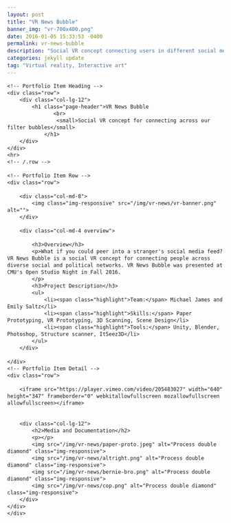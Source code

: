 ```yaml
--- 
layout: post 
title: "VR News Bubble" 
banner_img: "vr-700x400.png" 
date: 2016-01-05 15:33:53 -0400 
permalink: vr-news-bubble 
description: "Social VR concept connecting users in different social media news bubbles" 
categories: jekyll update 
tag: "Virtual reality, Interactive art" 
---
```


<div class="fullpost">
<div class="container post">

    <!-- Portfolio Item Heading -->
    <div class="row">
        <div class="col-lg-12">
            <h1 class="page-header">VR News Bubble
                   <br>
                    <small>Social VR concept for connecting across our filter bubbles</small>
                </h1>
        </div>
    </div>
    <hr>
    <!-- /.row -->

    <!-- Portfolio Item Row -->
    <div class="row">

        <div class="col-md-8">
            <img class="img-responsive" src="/img/vr-news/vr-banner.png" alt="">
        </div>

        <div class="col-md-4 overview">

            <h3>Overview</h3>
            <p>What if you could peer into a stranger's social media feed? VR News Bubble is a social VR concept for connecting people across diverse social and political networks. VR News Bubble was presented at CMU's Open Studio Night in Fall 2016.
            </p>
            <h3>Project Description</h3>
            <ul>
                <li><span class="highlight">Team:</span> Michael James and Emily Saltz</li>
                <li><span class="highlight">Skills:</span> Paper Prototyping, VR Prototyping, 3D Scanning, Scene Design</li>
                <li><span class="highlight">Tools:</span> Unity, Blender, Photoshop, Structure scanner, ItSeez3D</li>
            </ul>
        </div>

    </div>
    <!-- Portfolio Item Detail -->
    <div class="row">

        <iframe src="https://player.vimeo.com/video/205483027" width="640" height="347" frameborder="0" webkitallowfullscreen mozallowfullscreen allowfullscreen></iframe>
       

        <div class="col-lg-12">
            <h2>Media and Documentation</h2>
            <p></p>
            <img src="/img/vr-news/paper-proto.jpeg" alt="Process double diamond" class="img-responsive">
            <img src="/img/vr-news/altright.png" alt="Process double diamond" class="img-responsive">
            <img src="/img/vr-news/bernie-bro.png" alt="Process double diamond" class="img-responsive">
            <img src="/img/vr-news/cop.png" alt="Process double diamond" class="img-responsive">
        </div>
    </div>
    </div>